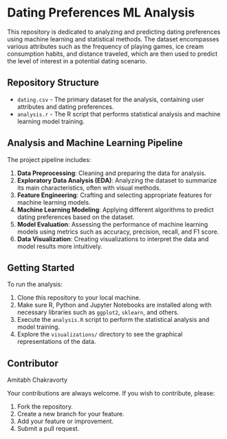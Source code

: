 # Dating Preferences ML Analysis

This repository is dedicated to analyzing and predicting dating preferences using machine learning and statistical methods. The dataset encompasses various attributes such as the frequency of playing games, ice cream consumption habits, and distance traveled, which are then used to predict the level of interest in a potential dating scenario.

## Repository Structure

- `dating.csv` - The primary dataset for the analysis, containing user attributes and dating preferences.
- `analysis.r` - The R script that performs statistical analysis and machine learning model training.

## Analysis and Machine Learning Pipeline

The project pipeline includes:

1. **Data Preprocessing**: Cleaning and preparing the data for analysis.
2. **Exploratory Data Analysis (EDA)**: Analyzing the dataset to summarize its main characteristics, often with visual methods.
3. **Feature Engineering**: Crafting and selecting appropriate features for machine learning models.
4. **Machine Learning Modeling**: Applying different algorithms to predict dating preferences based on the dataset.
5. **Model Evaluation**: Assessing the performance of machine learning models using metrics such as accuracy, precision, recall, and F1 score.
6. **Data Visualization**: Creating visualizations to interpret the data and model results more intuitively.

## Getting Started

To run the analysis:

1. Clone this repository to your local machine.
2. Make sure R, Python and Jupyter Notebooks are installed along with necessary libraries such as `ggplot2`, `sklearn`, and others.
3. Execute the `analysis.R` script to perform the statistical analysis and model training.
4. Explore the `visualizations/` directory to see the graphical representations of the data.

## Contributor
Amitabh Chakravorty










Your contributions are always welcome. If you wish to contribute, please:

1. Fork the repository.
2. Create a new branch for your feature.
3. Add your feature or improvement.
4. Submit a pull request.
